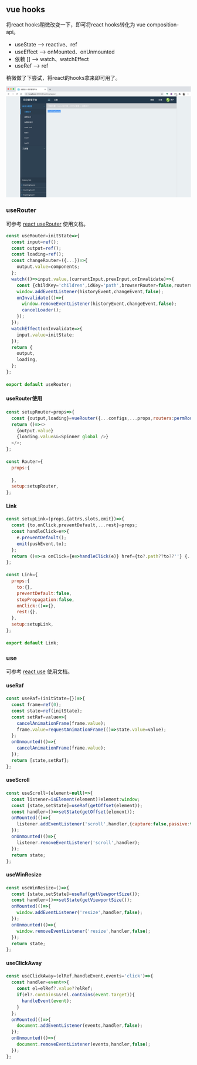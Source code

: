 ## vue hooks

将react hooks稍微改变一下，即可将react hooks转化为 vue composition-api。

- useState --> reactive、ref
- useEffect --> onMounted、onUnmounted
- 依赖 [] --> watch、watchEffect
- useRef --> ref

稍微做了下尝试，将react的hooks拿来即可用了。

![layout](./layout.png)

### useRouter

可参考 [react useRouter](../router/useRouter.md) 使用文档。

```js
const useRouter=initState=>{
  const input=ref();
  const output=ref();
  const loading=ref();
  const changeRouter=({...})=>{
    output.value=components;
  };
  watch(()=>input.value,(currentInput,prevInput,onInvalidate)=>{
    const {childKey='children',idKey='path',browserRouter=false,routers=[],basepath='',exact=false,...rest}=currentInput;
    window.addEventListener(historyEvent,changeEvent,false);
    onInvalidate(()=>{
      window.removeEventListener(historyEvent,changeEvent,false);
      cancelLoader();
    });
  });
  watchEffect(onInvalidate=>{
    input.value=initState;
  });
  return {
    output,
    loading,
  };
};

export default useRouter;

```

#### useRouter使用

```js
const setupRouter=props=>{
  const {output,loading}=vueRouter({...configs,...props,routers:permRouter(routers(list),permission),title});
  return ()=><>
    {output.value}
    {loading.value&&<Spinner global />}
  </>;
};

const Router={
  props:{
    
  },
  setup:setupRouter,
};

```

#### Link

```js
const setupLink=(props,{attrs,slots,emit})=>{
  const {to,onClick,preventDefault,...rest}=props;
  const handleClick=e=>{
    e.preventDefault();
    emit(pushEvent,to);
  };
  return ()=><a onClick={e=>handleClick(e)} href={to?.path??to??''} {...rest}>{slots.default()}</a>;
};

const Link={
  props:{
    to:{},
    preventDefault:false,
    stopPropagation:false,
    onClick:()=>{},
    rest:{},
  },
  setup:setupLink,
};

export default Link;

```


### use

可参考 [react use](../use/use.md) 使用文档。

#### useRaf

```js
const useRaf=(initState={})=>{
  const frame=ref(0);
  const state=ref(initState);
  const setRaf=value=>{
    cancelAnimationFrame(frame.value);
    frame.value=requestAnimationFrame(()=>state.value=value);
  };
  onUnmounted(()=>{
    cancelAnimationFrame(frame.value);
  });
  return [state,setRaf];
};

```

#### useScroll

```js
const useScroll=(element=null)=>{
  const listener=isElement(element)?element:window;
  const [state,setState]=useRaf(getOffset(element));
  const handler=()=>setState(getOffset(element));
  onMounted(()=>{
    listener.addEventListener('scroll',handler,{capture:false,passive:true});
  });
  onUnmounted(()=>{
    listener.removeEventListener('scroll',handler);
  });
  return state;
};

```

#### useWinResize

```js
const useWinResize=()=>{
  const [state,setState]=useRaf(getViewportSize());
  const handler=()=>setState(getViewportSize());
  onMounted(()=>{
    window.addEventListener('resize',handler,false);
  });
  onUnmounted(()=>{
    window.removeEventListener('resize',handler,false);
  });
  return state;
};

```

#### useClickAway

```js
const useClickAway=(elRef,handleEvent,events='click')=>{
  const handler=event=>{
    const el=elRef?.value??elRef;
    if(el?.contains&&!el.contains(event.target)){
      handleEvent(event);
    }
  };
  onMounted(()=>{
    document.addEventListener(events,handler,false);
  });
  onUnmounted(()=>{
    document.removeEventListener(events,handler,false);
  });
};

```







